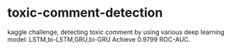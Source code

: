 # toxic-comment-detection
kaggle challenge, detecting toxic comment by using various deep learning model:
LSTM,bi-LSTM,GRU,bi-GRU
Achieve 0.9799 ROC-AUC. 
